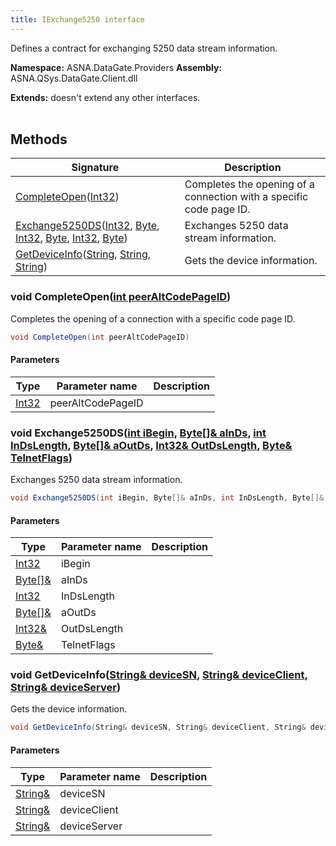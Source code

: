 ```yaml
---
title: IExchange5250 interface
---
```


Defines a contract for exchanging 5250 data stream information.

**Namespace:** ASNA.DataGate.Providers
**Assembly:** ASNA.QSys.DataGate.Client.dll

**Extends:** doesn't extend any other interfaces.
<br>
<br>

## Methods

| Signature | Description |
| --- | --- |
| [CompleteOpen](#completeopen-int32-)([Int32](https://docs.microsoft.com/en-us/dotnet/api/system.int32)) | Completes the opening of a connection with a specific code page ID.
| [Exchange5250DS](#exchange5250ds-int32-byte-int32-byte-int32-byte-)([Int32](https://docs.microsoft.com/en-us/dotnet/api/system.int32), [Byte](https://docs.microsoft.com/en-us/dotnet/api/system.byte), [Int32](https://docs.microsoft.com/en-us/dotnet/api/system.int32), [Byte](https://docs.microsoft.com/en-us/dotnet/api/system.byte), [Int32](https://docs.microsoft.com/en-us/dotnet/api/system.int32), [Byte](https://docs.microsoft.com/en-us/dotnet/api/system.byte)) | Exchanges 5250 data stream information.
| [GetDeviceInfo](#getdeviceinfo-string-string-string-)([String](https://docs.microsoft.com/en-us/dotnet/api/system.string), [String](https://docs.microsoft.com/en-us/dotnet/api/system.string), [String](https://docs.microsoft.com/en-us/dotnet/api/system.string)) | Gets the device information.

### void CompleteOpen([int peerAltCodePageID](https://learn.microsoft.com/en-us/dotnet/csharp/language-reference/builtin-types/integral-numeric-types))

Completes the opening of a connection with a specific code page ID.

```cs
void CompleteOpen(int peerAltCodePageID)
```

#### Parameters

| Type | Parameter name | Description
| --- | --- | ---
| [Int32](https://docs.microsoft.com/en-us/dotnet/api/system.int32) | peerAltCodePageID | 

### void Exchange5250DS([int iBegin](https://learn.microsoft.com/en-us/dotnet/csharp/language-reference/builtin-types/integral-numeric-types), [Byte\[\]& aInDs](https://docs.microsoft.com/en-us/dotnet/api/system.byte), [int InDsLength](https://learn.microsoft.com/en-us/dotnet/csharp/language-reference/builtin-types/integral-numeric-types), [Byte\[\]& aOutDs](https://docs.microsoft.com/en-us/dotnet/api/system.byte), [Int32& OutDsLength](https://docs.microsoft.com/en-us/dotnet/api/system.int32), [Byte& TelnetFlags](https://docs.microsoft.com/en-us/dotnet/api/system.byte))

Exchanges 5250 data stream information.

```cs
void Exchange5250DS(int iBegin, Byte[]& aInDs, int InDsLength, Byte[]& aOutDs, Int32& OutDsLength, Byte& TelnetFlags)
```

#### Parameters

| Type | Parameter name | Description
| --- | --- | ---
| [Int32](https://docs.microsoft.com/en-us/dotnet/api/system.int32) | iBegin | 
| [Byte\[\]&](https://docs.microsoft.com/en-us/dotnet/api/system.byte) | aInDs | 
| [Int32](https://docs.microsoft.com/en-us/dotnet/api/system.int32) | InDsLength | 
| [Byte\[\]&](https://docs.microsoft.com/en-us/dotnet/api/system.byte) | aOutDs | 
| [Int32&](https://docs.microsoft.com/en-us/dotnet/api/system.int32) | OutDsLength | 
| [Byte&](https://docs.microsoft.com/en-us/dotnet/api/system.byte) | TelnetFlags | 

### void GetDeviceInfo([String& deviceSN](https://docs.microsoft.com/en-us/dotnet/api/system.string), [String& deviceClient](https://docs.microsoft.com/en-us/dotnet/api/system.string), [String& deviceServer](https://docs.microsoft.com/en-us/dotnet/api/system.string))

Gets the device information.

```cs
void GetDeviceInfo(String& deviceSN, String& deviceClient, String& deviceServer)
```

#### Parameters

| Type | Parameter name | Description
| --- | --- | ---
| [String&](https://docs.microsoft.com/en-us/dotnet/api/system.string) | deviceSN | 
| [String&](https://docs.microsoft.com/en-us/dotnet/api/system.string) | deviceClient | 
| [String&](https://docs.microsoft.com/en-us/dotnet/api/system.string) | deviceServer | 
